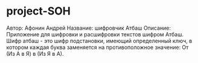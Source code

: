 # project-SOH
Автор:
Афонин Андрей
Название:
шифровчик Атбаш
Описание:
Приложение для шифровки и расшифровки текстов шифром Атбаш.
Шифр атбаш - это шифр подстановки, имеющий определенный ключ, в котором каждая буква заменяется на противоположное значение: От (Из А в Я) в (Из Я в А).
